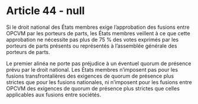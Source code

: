 # Article 44 - null


Si le droit national des États membres exige l’approbation des fusions entre OPCVM par les porteurs de parts, les États membres veillent à ce que cette approbation ne nécessite pas plus de 75 % des votes exprimés par les porteurs de parts présents ou représentés à l’assemblée générale des porteurs de parts.

Le premier alinéa ne porte pas préjudice à un éventuel quorum de présence prévu par le droit national. Les États membres n’imposent pas pour les fusions transfrontalières des exigences de quorum de présence plus strictes que pour les fusions nationales, ni n’imposent pour les fusions entre OPCVM des exigences de quorum de présence plus strictes que celles applicables aux fusions entre sociétés.
